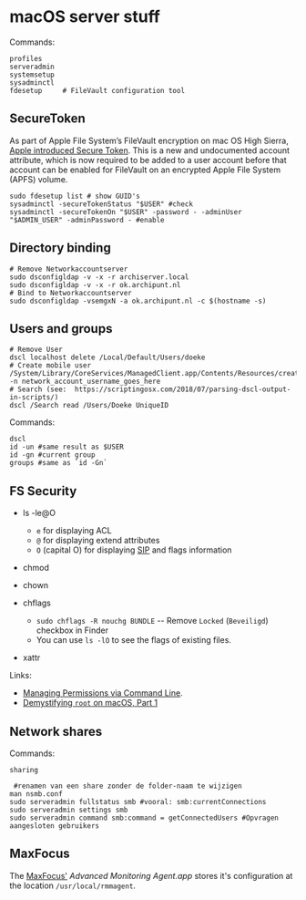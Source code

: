 macOS server stuff
==================

Commands:

    profiles
    serveradmin
    systemsetup
    sysadminctl
    fdesetup     # FileVault configuration tool

SecureToken
-----------

As part of Apple File System’s FileVault encryption on mac OS High Sierra, [Apple introduced Secure Token](https://derflounder.wordpress.com/2018/01/20/secure-token-and-filevault-on-apple-file-system/). This is a new and undocumented account attribute, which is now required to be added to a user account before that account can be enabled for FileVault on an encrypted Apple File System (APFS) volume. 

    sudo fdesetup list # show GUID's 
    sysadminctl -secureTokenStatus "$USER" #check
    sysadminctl -secureTokenOn "$USER" -password - -adminUser "$ADMIN_USER" -adminPassword - #enable



Directory binding
-----------------

    # Remove Networkaccountserver
    sudo dsconfigldap -v -x -r archiserver.local
    sudo dsconfigldap -v -x -r ok.archipunt.nl
    # Bind to Networkaccountserver
    sudo dsconfigldap -vsemgxN -a ok.archipunt.nl -c $(hostname -s)


Users and groups
----------------

    # Remove User
    dscl localhost delete /Local/Default/Users/doeke
    # Create mobile user
    /System/Library/CoreServices/ManagedClient.app/Contents/Resources/createmobileaccount -n network_account_username_goes_here
    # Search (see:  https://scriptingosx.com/2018/07/parsing-dscl-output-in-scripts/)
    dscl /Search read /Users/Doeke UniqueID

Commands:

    dscl
    id -un #same result as $USER
    id -gn #current group
    groups #same as `id -Gn`


FS Security
-----------

* ls -le@O
    - `e` for displaying ACL
    - `@` for displaying extend attributes
    - `O` (capital O) for displaying [SIP][] and flags information
* chmod
* chown
* chflags
  - `sudo chflags -R nouchg BUNDLE` -- Remove `Locked` (`Beveiligd`) checkbox in Finder
  - You can use `ls -lO` to see the flags of existing files.

* xattr

Links:

* [Managing Permissions via Command Line](http://www.peachpit.com/articles/article.aspx?p=1403238&seqNum=7).
* [Demystifying `root` on macOS, Part 1](https://scriptingosx.com/2018/04/demystifying-root-on-macos-part-1/)


Network shares
--------------

Commands: 

    sharing
    
     #renamen van een share zonder de folder-naam te wijzigen
    man nsmb.conf
    sudo serveradmin fullstatus smb #vooral: smb:currentConnections
    sudo serveradmin settings smb
    sudo serveradmin command smb:command = getConnectedUsers #Opvragen aangesloten gebruikers


MaxFocus
--------

The [MaxFocus'](https://www.solarwindsmsp.com/product/login "MSP Remote Management & Management") _Advanced Monitoring Agent.app_ stores it's configuration at the location `/usr/local/rmmagent`.

[SIP]:    https://support.apple.com/en-us/HT204899
